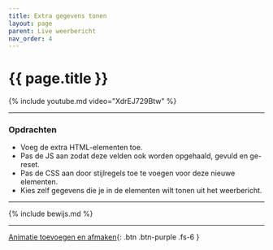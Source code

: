 ```yaml
---
title: Extra gegevens tonen 
layout: page
parent: Live weerbericht
nav_order: 4
---
```


# {{ page.title }}

{% include youtube.md video="XdrEJ729Btw" %}

---

### Opdrachten
- Voeg de extra HTML-elementen toe.
- Pas de JS aan zodat deze velden ook worden opgehaald, gevuld en ge-reset.
- Pas de CSS aan door stijlregels toe te voegen voor deze nieuwe elementen.
- Kies zelf gegevens die je in de elementen wilt tonen uit het weerbericht.

---

{% include bewijs.md %}

---

[Animatie toevoegen en afmaken](5-animatie-afmaken){: .btn .btn-purple .fs-6 }
